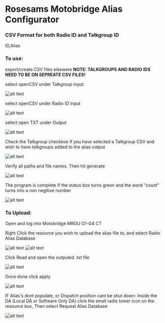 Rosesams Motobridge Alias Configurator
===============

### CSV Format for both Radio ID and Talkgroup ID

ID,Alias


### To use:
export/create CSV files elsewere
**NOTE: TALKGROUPS AND RADIO IDS NEED TO BE ON SEPREATE CSV FILES!**

select openCSV under Talkgroup input

![alt text](https://i.imgur.com/C6uC9wh.png)

select openCSV under Radio ID input

![alt text](https://i.imgur.com/zs4ClRA.png)

select open TXT under Output

![alt text](https://i.imgur.com/Imx1E0g.png)

Check the Talkgroup checkbox if you have selected a Talkgroup CSV and wish to have talkgroups added to the alias output

![alt text](https://i.imgur.com/mEoYOv1.png)

Verify all paths and file names. Then hit generate

![alt text](https://i.imgur.com/5AIRyCg.png)

The program is complete if the status box turns green and the word "count" turns into a non negitive number

![alt text](https://i.imgur.com/qxyTp0H.png)


### To Upload:
Open and log into Motobridge MRGU G1-G4 CT

Right Click the resource you wish to upload the alias file to, and select Radio Alias Database

![alt text](https://i.imgur.com/YWixqMm.jpg)
![alt text](https://i.imgur.com/Q2hxVc7.jpeg)

Click Read and open the outputed .txt file

![alt text](https://i.imgur.com/YTsgbgy.png)

Once done click apply

![alt text](https://i.imgur.com/7I9XJrs.png)

IF Alias's dont populate, or Dispatch position cant be shut down:
Inside the DA (Local DA or Software Only DA) click the small radio tower icon on the resource box, Then select Request Alias Database

![alt text](https://i.imgur.com/mcbT24S.jpeg)
